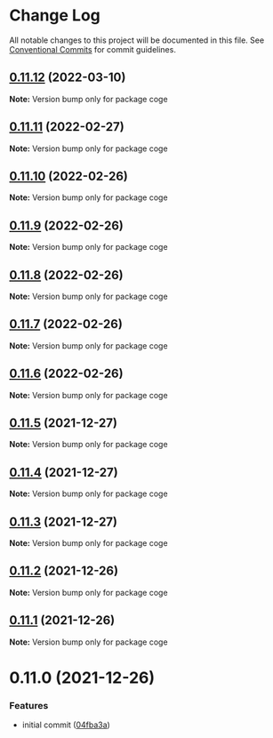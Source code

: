 # Change Log

All notable changes to this project will be documented in this file.
See [Conventional Commits](https://conventionalcommits.org) for commit guidelines.

## [0.11.12](https://github.com/cogejs/coge/compare/coge@0.11.11...coge@0.11.12) (2022-03-10)

**Note:** Version bump only for package coge





## [0.11.11](https://github.com/cogejs/coge/compare/coge@0.11.10...coge@0.11.11) (2022-02-27)

**Note:** Version bump only for package coge





## [0.11.10](https://github.com/cogejs/coge/compare/coge@0.11.9...coge@0.11.10) (2022-02-26)

**Note:** Version bump only for package coge





## [0.11.9](https://github.com/cogejs/coge/compare/coge@0.11.8...coge@0.11.9) (2022-02-26)

**Note:** Version bump only for package coge





## [0.11.8](https://github.com/cogejs/coge/compare/coge@0.11.7...coge@0.11.8) (2022-02-26)

**Note:** Version bump only for package coge





## [0.11.7](https://github.com/cogejs/coge/compare/coge@0.11.6...coge@0.11.7) (2022-02-26)

**Note:** Version bump only for package coge





## [0.11.6](https://github.com/cogejs/coge/compare/coge@0.11.5...coge@0.11.6) (2022-02-26)

**Note:** Version bump only for package coge





## [0.11.5](https://github.com/cogejs/coge/compare/coge@0.11.4...coge@0.11.5) (2021-12-27)

**Note:** Version bump only for package coge





## [0.11.4](https://github.com/cogejs/coge/compare/coge@0.11.3...coge@0.11.4) (2021-12-27)

**Note:** Version bump only for package coge





## [0.11.3](https://github.com/cogejs/coge/compare/coge@0.11.2...coge@0.11.3) (2021-12-27)

**Note:** Version bump only for package coge





## [0.11.2](https://github.com/cogejs/coge/compare/coge@0.11.1...coge@0.11.2) (2021-12-26)

**Note:** Version bump only for package coge





## [0.11.1](https://github.com/cogejs/coge/compare/coge@0.11.0...coge@0.11.1) (2021-12-26)

**Note:** Version bump only for package coge





# 0.11.0 (2021-12-26)


### Features

* initial commit ([04fba3a](https://github.com/cogejs/coge/commit/04fba3a3f5c8c7544243aeffbf933bb0dc4330b6))
